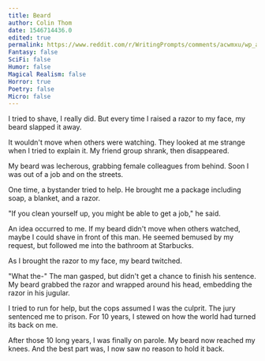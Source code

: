 ```yaml
---
title: Beard
author: Colin Thom
date: 1546714436.0
edited: true
permalink: https://www.reddit.com/r/WritingPrompts/comments/acwmxu/wp_after_15_years_in_prison_your_beard_has_grown/
Fantasy: false
SciFi: false
Humor: false
Magical Realism: false
Horror: true
Poetry: false
Micro: false
---
```

I tried to shave, I really did. But every time I raised a razor to my face, my beard slapped it away.

It wouldn't move when others were watching. They looked at me strange when I tried to explain it. My friend group shrank, then disappeared.

My beard was lecherous, grabbing female colleagues from behind. Soon I was out of a job and on the streets.

One time, a bystander tried to help. He brought me a package including soap, a blanket, and a razor.

"If you clean yourself up, you might be able to get a job," he said.

An idea occurred to me. If my beard didn't move when others watched, maybe I could shave in front of this man. He seemed bemused by my request, but followed me into the bathroom at Starbucks.

As I brought the razor to my face, my beard twitched.

"What the-" The man gasped, but didn't get a chance to finish his sentence. My beard grabbed the razor and wrapped around his head, embedding the razor in his jugular.

I tried to run for help, but the cops assumed I was the culprit. The jury sentenced me to prison. For 10 years, I stewed on how the world had turned its back on me.

After those 10 long years, I was finally on parole. My beard now reached my knees. And the best part was, I now saw no reason to hold it back.
